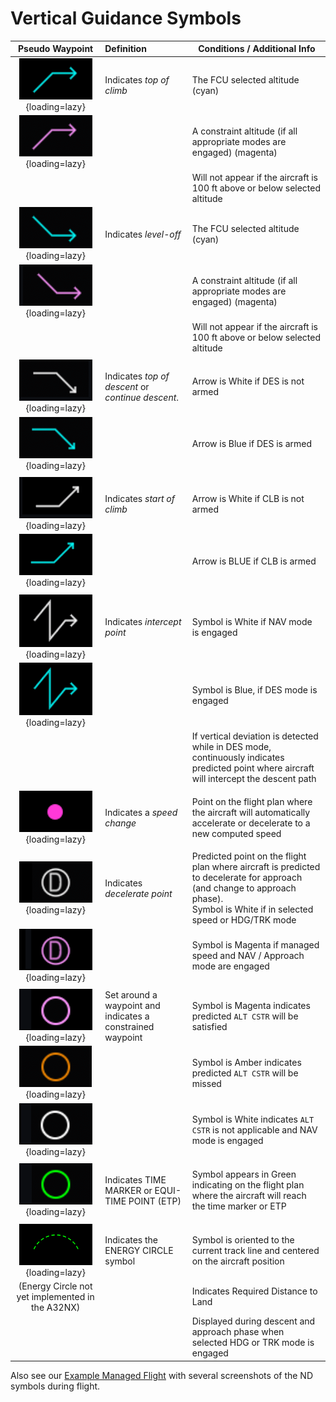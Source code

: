 # Vertical Guidance Symbols

|                                       Pseudo Waypoint                                        | Definition                                                 | Conditions / Additional Info                                                                                                                                                       |
|:--------------------------------------------------------------------------------------------:|:-----------------------------------------------------------|------------------------------------------------------------------------------------------------------------------------------------------------------------------------------------|
|   ![](../../../assets/advanced-guides/vnav/symbols/leveloff-climb-cyan.png){loading=lazy}    | Indicates *top of climb*                                   | The FCU selected altitude (cyan)                                                                                                                                                   |
|  ![](../../../assets/advanced-guides/vnav/symbols/leveloff-climb-magenta.png){loading=lazy}  |                                                            | A constraint altitude (if all appropriate modes are engaged) (magenta)                                                                                                             |
|                                                                                              |                                                            | Will not appear if the aircraft is 100 ft above or below selected altitude                                                                                                         |
|  ![](../../../assets/advanced-guides/vnav/symbols/leveloff-descent-cyan.png){loading=lazy}   | Indicates *level-off*                                      | The FCU selected altitude (cyan)                                                                                                                                                   |
| ![](../../../assets/advanced-guides/vnav/symbols/leveloff-descent-magenta.png){loading=lazy} |                                                            | A constraint altitude (if all appropriate modes are engaged) (magenta)                                                                                                             |
|                                                                                              |                                                            | Will not appear if the aircraft is 100 ft above or below selected altitude                                                                                                         |
|                                                                                              |                                                            |                                                                                                                                                                                    |
|        ![](../../../assets/advanced-guides/vnav/symbols/tod-white.png){loading=lazy}         | Indicates *top of descent* or *continue descent*.          | Arrow is White if DES is not armed                                                                                                                                                 |
|         ![](../../../assets/advanced-guides/vnav/symbols/tod-cyan.png){loading=lazy}         |                                                            | Arrow is Blue if DES is armed                                                                                                                                                      |
|                                                                                              |                                                            |                                                                                                                                                                                    |
|    ![](../../../assets/advanced-guides/vnav/symbols/startofclimb-white.png){loading=lazy}    | Indicates *start of climb*                                 | Arrow is White if CLB is not armed                                                                                                                                                 |
|    ![](../../../assets/advanced-guides/vnav/symbols/startofclimb-cyan.png){loading=lazy}     |                                                            | Arrow is BLUE if CLB is armed                                                                                                                                                      |
|                                                                                              |                                                            |                                                                                                                                                                                    |
|     ![](../../../assets/advanced-guides/vnav/symbols/intercept-white.png){loading=lazy}      | Indicates *intercept point*                                | Symbol is White if NAV mode is engaged                                                                                                                                             |
|      ![](../../../assets/advanced-guides/vnav/symbols/intercept-cyan.png){loading=lazy}      |                                                            | Symbol is Blue, if DES mode is engaged                                                                                                                                             |
|                                                                                              |                                                            | If vertical deviation is detected while in DES mode, continuously indicates predicted point where aircraft will intercept the descent path                                         |
|                                                                                              |                                                            |                                                                                                                                                                                    |
|       ![](../../../assets/advanced-guides/vnav/symbols/speed-change.png){loading=lazy}       | Indicates a *speed change*                                 | Point on the flight plan where the aircraft will automatically accelerate or decelerate to a new computed speed                                                                    |
|                                                                                              |                                                            |                                                                                                                                                                                    |
|       ![](../../../assets/advanced-guides/vnav/symbols/decel-white.png){loading=lazy}        | Indicates *decelerate point*                               | Predicted point on the flight plan where aircraft is predicted to decelerate for approach (and change to approach phase).<br/>Symbol is White if in selected speed or HDG/TRK mode |
|      ![](../../../assets/advanced-guides/vnav/symbols/decel-magenta.png){loading=lazy}       |                                                            | Symbol is Magenta if managed speed and NAV / Approach mode are engaged                                                                                                             |
|                                                                                              |                                                            |                                                                                                                                                                                    |
|       ![](../../../assets/advanced-guides/vnav/symbols/cstr-magenta.png){loading=lazy}       | Set around a waypoint and indicates a constrained waypoint | Symbol is Magenta indicates predicted `ALT CSTR` will be satisfied                                                                                                                 |
|        ![](../../../assets/advanced-guides/vnav/symbols/cstr-amber.png){loading=lazy}        |                                                            | Symbol is Amber indicates predicted `ALT CSTR` will be missed                                                                                                                      |
|        ![](../../../assets/advanced-guides/vnav/symbols/cstr-white.png){loading=lazy}        |                                                            | Symbol is White indicates `ALT CSTR` is not applicable and NAV mode is engaged                                                                                                     |
|                                                                                              |                                                            |                                                                                                                                                                                    |
|       ![](../../../assets/advanced-guides/vnav/symbols/time-marker.png){loading=lazy}        | Indicates TIME MARKER or EQUI-TIME POINT (ETP)             | Symbol appears in Green indicating on the flight plan where the aircraft will reach the time marker or ETP                                                                         |
|                                                                                              |                                                            |                                                                                                                                                                                    |
|      ![](../../../assets/advanced-guides/vnav/symbols/energy-circle.png){loading=lazy}       | Indicates the ENERGY CIRCLE symbol                         | Symbol is oriented to the current track line and centered on the aircraft position                                                                                                 |
|                       (Energy Circle not yet implemented in the A32NX)                       |                                                            | Indicates Required Distance to Land                                                                                                                                                |
|                                                                                              |                                                            | Displayed during descent and approach phase when selected HDG or TRK mode is engaged                                                                                               |

Also see our [Example Managed Flight](example.md) with several screenshots of the ND symbols during flight. 
